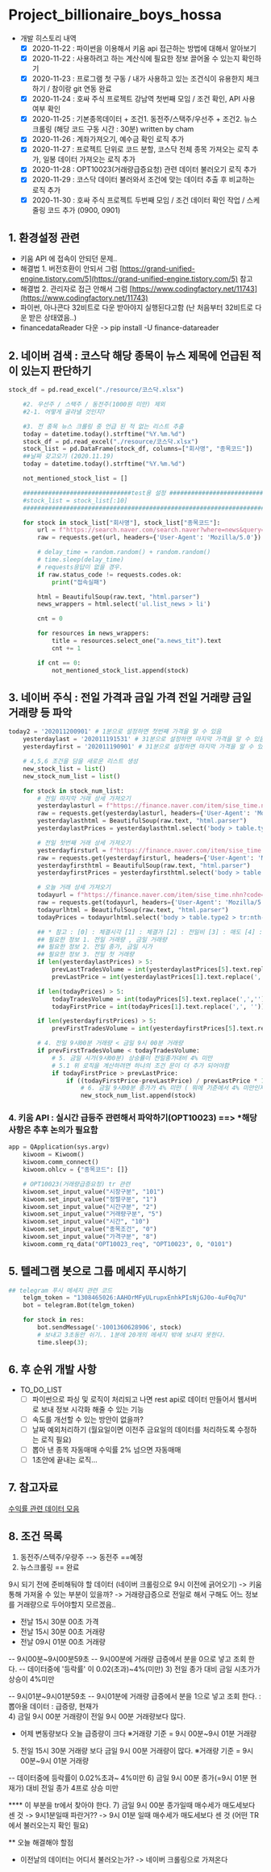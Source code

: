 # Project_billionaire_boys_hossa

- 개발 히스토리 내역
    - [x]  2020-11-22 : 파이썬을 이용해서 키움 api 접근하는 방법에 대해서 알아보기
    - [x]  2020-11-22 : 사용하려고 하는 계산식에 필요한 정보 끌어올 수 있는지 확인하기
    - [x]  2020-11-23 : 프로그램 첫 구동 / 내가 사용하고 있는 조건식이 유용한지 체크하기 / 참이랑 git 연동 완료
    - [x]  2020-11-24 : 호싸 주식 프로젝트 강남역 첫번째 모임 / 조건 확인, API 사용 여부 확인
    - [x]  2020-11-25 : 기본종목데이터 + 조건1. 동전주/스택주/우선주 + 조건2. 뉴스 크롤링 (해당 코드 구동 시간 : 30분) written by cham
    - [x]  2020-11-26 : 계좌가져오기, 예수금 확인 로직 추가
    - [x]  2020-11-27 : 프로젝트 단위로 코드 분할, 코스닥 전체 종목 가져오는 로직 추가, 일봉 데이터 가져오는 로직 추가
    - [x]  2020-11-28 : OPT10023(거래량급증요청) 관련 데이터 불러오기 로직 추가
    - [x]  2020-11-29 : 코스닥 데이터 불러와서 조건에 맞는 데이터 추출 후 비교하는 로직 추가
    - [x]  2020-11-30 : 호싸 주식 프로젝트 두번째 모임 / 조건 데이터 확인 작업 / 스케줄링 코드 추가 (0900, 0901)

## 1. 환경설정 관련
- 키움 API 에 접속이 안되던 문제..
- 해결법 1. 버전호환이 안되서 그럼 [https://grand-unified-engine.tistory.com/5](https://grand-unified-engine.tistory.com/5) 참고
- 해결법 2. 관리자로 접근 안해서 그럼 [https://www.codingfactory.net/11743](https://www.codingfactory.net/11743)
- 파이썬, 아나콘다 32비트로 다운 받아야지 실행된다고함 (난 처음부터 32비트로 다운 받은 상태였음..)
- financedataReader 다운 -> pip install -U finance-datareader

## 2. 네이버 검색 : 코스닥 해당 종목이 뉴스 제목에 언급된 적이 있는지 판단하기

```python
stock_df = pd.read_excel("./resource/코스닥.xlsx")

    #2. 우선주 / 스택주 / 동전주(1000원 미만) 제외
    #2-1. 어떻게 골라낼 것인지?

    #3. 전 종목 뉴스 크롤링 중 언급 된 적 없는 리스트 추출
    today = datetime.today().strftime("%Y.%m.%d")
    stock_df = pd.read_excel("./resource/코스닥.xlsx")
    stock_list = pd.DataFrame(stock_df, columns=["회사명", "종목코드"])
    ##날짜 갖고오기 (2020.11.19)
    today = datetime.today().strftime("%Y.%m.%d")

    not_mentioned_stock_list = []

    ##############################test용 설정 ####################################
    #stock_list = stock_list[:10]
    ##############################################################################

    for stock in stock_list["회사명"], stock_list["종목코드"]:
        url = f"https://search.naver.com/search.naver?where=news&query={stock}&sm=tab_opt&sort=0&photo=0&field=1&reporter_article=&pd=3&ds={today}&de={today}&mynews=0&refresh_start=0&related=0"
        raw = requests.get(url, headers={'User-Agent': 'Mozilla/5.0'})

        # delay_time = random.random() + random.random()
        # time.sleep(delay_time)
        # requests응답이 없을 경우.
        if raw.status_code != requests.codes.ok:
            print("접속실패")

        html = BeautifulSoup(raw.text, "html.parser")
        news_wrappers = html.select('ul.list_news > li')

        cnt = 0

        for resources in news_wrappers:
            title = resources.select_one("a.news_tit").text
            cnt += 1

        if cnt == 0:
            not_mentioned_stock_list.append(stock)
```

## 3. 네이버 주식 : 전일 가격과 금일 가격 전일 거래량 금일 거래량 등 파악

```python
today2 = '202011200901' # 1분으로 설정하면 첫번째 가격을 알 수 있음
    yesterdaylast = '202011191531' # 31분으로 설정하면 마지막 가격을 알 수 있음
    yesterdayfirst = '202011190901' # 31분으로 설정하면 마지막 가격을 알 수 있음

    # 4,5,6 조건을 담을 새로운 리스트 생성
    new_stock_list = list()
    new_stock_num_list = list()

    for stock in stock_num_list:
        # 전일 마지막 거래 상세 가져오기
        yesterdaylasturl = f"https://finance.naver.com/item/sise_time.nhn?code={stock}&thistime={yesterdaylast}"
        raw = requests.get(yesterdaylasturl, headers={'User-Agent': 'Mozilla/5.0'})
        yesterdaylasthtml = BeautifulSoup(raw.text, "html.parser")
        yesterdaylastPrices = yesterdaylasthtml.select('body > table.type2 > tr:nth-child(3) > td > span')

        # 전일 첫번째 거래 상세 가져오기
        yesterdayfirsturl = f"https://finance.naver.com/item/sise_time.nhn?code={stock}&thistime={yesterdayfirst}"
        raw = requests.get(yesterdayfirsturl, headers={'User-Agent': 'Mozilla/5.0'})
        yesterdayfirsthtml = BeautifulSoup(raw.text, "html.parser")
        yesterdayfirstPrices = yesterdayfirsthtml.select('body > table.type2 > tr:nth-child(3) > td > span')

        # 오늘 거래 상세 가져오기
        todayurl = f"https://finance.naver.com/item/sise_time.nhn?code={stock}&thistime={today2}"
        raw = requests.get(todayurl, headers={'User-Agent': 'Mozilla/5.0'})
        todayurlhtml = BeautifulSoup(raw.text, "html.parser")
        todayPrices = todayurlhtml.select('body > table.type2 > tr:nth-child(3) > td > span')

        ## * 참고 : [0] : 체결시각 [1] : 체결가 [2] : 전일비 [3] : 매도 [4] : 매수 [5] : 거래량 [6] : 변동량
        ## 필요한 정보 1. 전일 거래량 , 금일 거래량
        ## 필요한 정보 2. 전일 종가, 금일 시가
        ## 필요한 정보 3. 전일 첫 거래량
        if len(yesterdaylastPrices) > 5:
            prevLastTradesVolume = int(yesterdaylastPrices[5].text.replace(',',''))
            prevLastPrice = int(yesterdaylastPrices[1].text.replace(',', ''))

        if len(todayPrices) > 5:
            todayTradesVolume = int(todayPrices[5].text.replace(',',''))
            todayFirstPrice = int(todayPrices[1].text.replace(',', ''))

        if len(yesterdayfirstPrices) > 5:
            prevFirstTradesVolume = int(yesterdayfirstPrices[5].text.replace(',',''))

        # 4. 전일 9시00분 거래량 < 금일 9시 00분 거래량
        if prevFirstTradesVolume < todayTradesVolume:
            # 5. 금일 시가(9시00분) 상승률이 전일종가대비 4% 미만
            # 5.1 위 로직을 계산하려면 하나의 조건 문이 더 추가 되어야함
            if todayFirstPrice > prevLastPrice:
                if ((todayFirstPrice-prevLastPrice) / prevLastPrice * 100) < 4:
                    # 6. 금일 9시00분 종가가 4% 미만 ( 뭐에 기준에서 4% 미만인지?)
                    new_stock_num_list.append(stock)
```

### 4. 키움 API : 실시간 급등주 관련해서 파악하기(OPT10023) ==> *해당 사항은 추후 논의가 필요함

```python
app = QApplication(sys.argv)
    kiwoom = Kiwoom()
    kiwoom.comm_connect()
    kiwoom.ohlcv = {"종목코드": []}

    # OPT10023(거래량급증요청) tr 관련
    kiwoom.set_input_value("시장구분", "101")
    kiwoom.set_input_value("정렬구분", "1")
    kiwoom.set_input_value("시간구분", "2")
    kiwoom.set_input_value("거래량구분", "5")
    kiwoom.set_input_value("시간", "10")
    kiwoom.set_input_value("종목조건", "0")
    kiwoom.set_input_value("가격구분", "8")
    kiwoom.comm_rq_data("OPT10023_req", "OPT10023", 0, "0101")
```

## 5. 텔레그램 봇으로 그룹 메세지 푸시하기

```python
## telegram 푸시 메세지 관련 코드
    telgm_token = "1308465026:AAHOrMFyULrupxEnhkPIsNjGJ0o-4uF0q7U"
    bot = telegram.Bot(telgm_token)

    for stock in res:
        bot.sendMessage('-1001360628906', stock)
        # 보내고 3초동안 쉬기.. 1분에 20개의 메세지 밖에 보내지 못한다.
        time.sleep(3);
```

## 6. 후 순위 개발 사항
- TO_DO_LIST
    - [ ]  파이썬으로 파싱 및 로직이 처리되고 나면 rest api로 데이터 만들어서 웹서버로 보내 정보 시각화 해줄 수 있는 기능
    - [ ]  속도를 개선할 수 있는 방안이 없을까?
    - [ ]  날짜 예외처리하기 (월요일이면 이전주 금요일의 데이터를 처리하도록 수정하는 로직 필요) 
    - [ ]  뽑아 낸 종목 자동매매 수익률 2% 넘으면 자동매매
    - [ ]  1초안에 끝내는 로직...

## 7. 참고자료
[수익률 관련 데이터 모음](https://www.notion.so/aa79a56240ab4ff7a21d8c36907b61e4)

## 8. 조건 목록
1) 동전주/스텍주/우량주 --> 동전주 ==예정
2) 뉴스크롤링 == 완료

9시 되기 전에 준비해둬야 할 데이터
(네이버 크롤링으로 9시 이전에 긁어오기) -> 키움통해 가져올 수 있는 부분이 있을까?
-> 거래량급증으로 전일로 해서 구해도 어느 정보를 거래량으로 두어야할지 모르겠음..
- 전날 15시 30분 00초 가격
- 전날 15시 30분 00초 거래량
- 전날 09시 01분 00초 거래량

-- 9시00분~9시00분59초
-- 9시00분에 거래량 급증에서 분을 0으로 넣고 조회 한다.
-- 데이터중에 '등락률' 이 0.02(초과)~4%(미만)
3) 전일 종가 대비 금일 시초가가 상승이 4%미만

-- 9시01분~9시01분59초
-- 9시01분에 거래량 급증에서 분을 1으로 넣고 조회 한다.
: 뽑아올 데이터 : 급증량, 현재가  
4) 금일 9시 00분 거래량이 전일 9시 00분 거래량보다 많다.
- 어제 변동량보다 오늘 급증량이 크다
    ※거래량 기준 = 9시 00분~9시 01분 거래량

5) 전일 15시 30분 거래량 보다 금일 9시 00분 거래량이 많다.
    ※거래량 기준 = 9시 00분~9시 01분 거래량

-- 데이터중에 등락률이 0.02%초과~ 4%미만 
6) 금일 9시 00분 종가(=9시 01분 현재가) 대비 전일 종가 4프로 상승 미만 

**** 이 부분을 tr에서 찾아야 한다.
7) 금일 9시 00분 종가일때 매수세가 매도세보다 센 것 -> 9시1분일때 파란거??
  -> 9시 01분 일때 매수세가 매도세보다 센 것
   (어떤 TR에서 불러오는지 확인 필요)

** 오늘 해결해야 할점
- 이전날의 데이터는 어디서 불러오는가? -> 네이버 크롤링으로 가져온다
